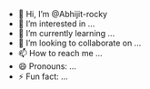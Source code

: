 - 👋 Hi, I’m @Abhijit-rocky
- 👀 I’m interested in ...
- 🌱 I’m currently learning ...
- 💞️ I’m looking to collaborate on ...
- 📫 How to reach me ...
- 😄 Pronouns: ...
- ⚡ Fun fact: ...

<!---
Abhijit-rocky/Abhijit-rocky is a ✨ special ✨ repository because its `README.md` (this file) appears on your GitHub profile.
You can click the Preview link to take a look at your changes.
--->
